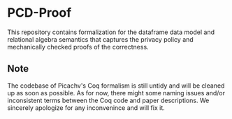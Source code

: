 # PCD-Proof

This repository contains formalization for the dataframe data model and relational algebra semantics that captures the privacy policy and mechanically checked proofs of the correctness.

## Note

The codebase of Picachv's Coq formalism is still untidy and will be cleaned up as soon as possible. As for now, there might some naming issues and/or inconsistent terms between the Coq code and paper descriptions. We sincerely apologize for any inconvenince and will fix it.
